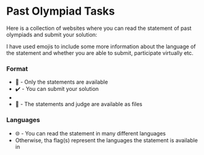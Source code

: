 # Past Olympiad Tasks

Here is a collection of websites where you can read the statement of past olympiads and submit your solution:

I have used emojis to include some more information about the language of the statement and whether you are able to submit, participate virtually etc. 

### Format
 - :page_facing_up: - Only the statements are available
 - :heavy_check_mark: - You can submit your solution
 - 
 - :paperclip: - The statements and judge are available as files 

### Languages
 - :globe_with_meridians: - You can read the statement in many different languages
 - Otherwise, tha flag(s) represent the languages the statement is available in
